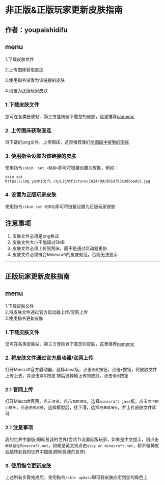 # 非正版&正版玩家更新皮肤指南
## 作者：youpaishidifu

## menu
1.下载皮肤文件

2.上传图床获取直连

3.使用指令设置为该链接的皮肤

4.设置为正版玩家皮肤

### 1.下载皮肤文件
您可在各类皮肤站、第三方登陆器下载您的皮肤，这里推荐[namemc](https://namemc.com/#
)

### 2. 上传图床获取直连
将下载的png文件，上传图床，这里推荐我们[地图画中提到的图床](map.md)

### 3. 使用指令设置为该链接的皮肤
使用指令`/skin  set <链接>`即可将链接设置为皮肤，例如：

`skin set https://img.ypshidifu.cn/LightPicture/2024/09/9658753e3db6adc5.jpg`


### 4. 设置为正版玩家皮肤
使用指令`/skin set 玩家名`即可将链接设置为正版玩家皮肤



## 注意事项
1. 皮肤文件必须是png格式
2. 皮肤文件大小不能超过5MB
3. 皮肤文件必须上传到图床，而不是通过启动器更新
4. 皮肤文件必须符合Minecraft的皮肤规范，否则无法显示

---
## 正版玩家更新皮肤指南

## menu
1.下载皮肤文件<br>
2.将皮肤文件通过官方启动器上传/官网上传<br>
3.使用指令更新皮肤

### 1.下载皮肤文件
您可在各类皮肤站、第三方登陆器下载您的皮肤，这里推荐[namemc](https://namemc.com/#
)

### 2. 将皮肤文件通过官方启动器/官网上传
打开Miecraft官方启动器，选择Java版，点击`皮肤`按钮，点击`+`按钮，将皮肤文件上传上去，并点击`保存`按钮
随后选择刚上传的皮肤，点击`使用`按钮
### 2.1 官网上传
打开Miecraft官网，点击`登录`，点击`我的游戏`，选择`minecraft java`版，点击`向下的小箭头`，点击`更改皮肤`，选择模型后，往下滑，选择`经典或滑头`，并上传皮肤文件即可
### 2.1 注意事项
我的世界中国版(即网易我的世界)尝试节流国际版玩家，如果是中文提示，则点击`继续留在Minecraft.net`，如果是英文则点击`stay on minecraft.net`，稍不留神就会跳转到我的世界中国版(即网易我的世界)


### 3. 使用指令更新皮肤
上述所有步骤完成后，使用指令`/skin update`即可将皮肤应用到您的角色上

